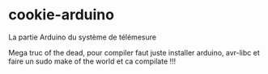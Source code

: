 cookie-arduino
==============

La partie Arduino du système de télémesure 

Mega truc of the dead, pour compiler faut juste installer arduino, avr-libc et faire un sudo make of the world et ca compilate !!!
